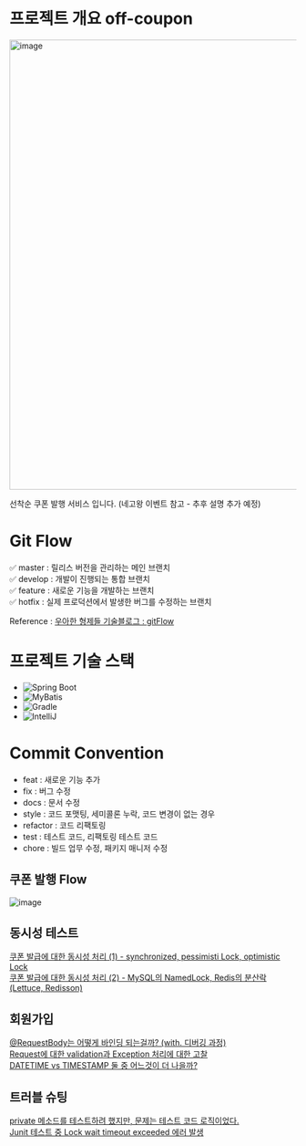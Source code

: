 # 프로젝트 개요 off-coupon
<img width="789" alt="image" src="https://github.com/f-lab-edu/off-coupon/assets/101460733/d2b9c662-3e0c-44d1-965a-0b1a15b54ac4">

선착순 쿠폰 발행 서비스 입니다. (네고왕 이벤트 참고 - 추후 설명 추가 예정)


# Git Flow

✅ master : 릴리스 버전을 관리하는 메인 브랜치  
✅ develop : 개발이 진행되는 통합 브랜치  
✅ feature : 새로운 기능을 개발하는 브랜치  
✅ hotfix : 실제 프로덕션에서 발생한 버그를 수정하는 브랜치  

Reference : [우아한 형제들 기술블로그 : gitFlow](https://techblog.woowahan.com/2553/)

# 프로젝트 기술 스택

- ![Spring Boot](https://img.shields.io/badge/Spring%20Boot-3.2.2-6DB33F?logo=spring%20boot&logoColor=6DB33F)
- ![MyBatis](https://img.shields.io/badge/MyBatis-3.0.2-000000?logo=&logoColor=000000)
- ![Gradle](https://img.shields.io/badge/Gradle-8.5-02303A?logo=gradle&logoColor=02303A)
- ![IntelliJ](https://img.shields.io/badge/IntelliJ-2023.1-000000?logo=intellijidea&logoColor=000000)

# Commit Convention

- feat : 새로운 기능 추가  
- fix : 버그 수정  
- docs : 문서 수정  
- style : 코드 포맷팅, 세미콜론 누락, 코드 변경이 없는 경우  
- refactor : 코드 리팩토링  
- test : 테스트 코드, 리팩토링 테스트 코드  
- chore : 빌드 업무 수정, 패키지 매니저 수정  

## 쿠폰 발행 Flow

![image](https://github.com/f-lab-edu/off-coupon/assets/101460733/e214f937-f408-4d9b-8068-87f06c15a2c3)

## 동시성 테스트
[쿠폰 발급에 대한 동시성 처리 (1) - synchronized, pessimisti Lock, optimistic Lock](https://strong-park.tistory.com/entry/%EC%BF%A0%ED%8F%B0-%EB%B0%9C%EA%B8%89%EC%97%90-%EB%8C%80%ED%95%9C-%EB%8F%99%EC%8B%9C%EC%84%B1-%EC%B2%98%EB%A6%AC-1-synchronized-pessimisti-Lock-optimistic-Lock)  
[쿠폰 발급에 대한 동시성 처리 (2) - MySQL의 NamedLock, Redis의 분산락(Lettuce, Redisson)](https://strong-park.tistory.com/entry/%EC%BF%A0%ED%8F%B0-%EB%B0%9C%EA%B8%89%EC%97%90-%EB%8C%80%ED%95%9C-%EB%8F%99%EC%8B%9C%EC%84%B1-%EC%B2%98%EB%A6%AC-2-MySQL%EC%9D%98-NamedLock-Redis%EC%9D%98-%EB%B6%84%EC%82%B0%EB%9D%BDLettuce-Redisson)


## 회원가입

[@RequestBody는 어떻게 바인딩 되는걸까? (with. 디버깅 과정)](https://strong-park.tistory.com/entry/RequestBody%EB%8A%94-%EC%96%B4%EB%96%BB%EA%B2%8C-%EB%B0%94%EC%9D%B8%EB%94%A9-%EB%90%98%EB%8A%94%EA%B1%B8%EA%B9%8C-with-%EB%94%94%EB%B2%84%EA%B9%85-%EA%B3%BC%EC%A0%95)  
[Request에 대한 validation과 Exception 처리에 대한 고찰](https://strong-park.tistory.com/entry/%ED%9A%8C%EC%9B%90%EA%B0%80%EC%9E%85-%EC%8B%9C-Request-validation%EA%B3%BC-Exception-%EC%B2%98%EB%A6%AC%EC%97%90-%EB%8C%80%ED%95%9C-%EA%B3%A0%EC%B0%B0)  
[DATETIME vs TIMESTAMP 둘 중 어느것이 더 나을까?](https://strong-park.tistory.com/entry/DATETIME-vs-TIMESTAMP-%EB%91%98-%EC%A4%91-%EC%96%B4%EB%8A%90%EA%B2%83%EC%9D%B4-%EB%8D%94-%EB%82%98%EC%9D%84%EA%B9%8C)  

## 트러블 슈팅
[private 메소드를 테스트하려 했지만, 문제는 테스트 코드 로직이었다.](https://strong-park.tistory.com/entry/%ED%8A%B8%EB%9F%AC%EB%B8%94-%EC%8A%88%ED%8C%85-private-%EB%A9%94%EC%86%8C%EB%93%9C%EB%A5%BC-%ED%85%8C%EC%8A%A4%ED%8A%B8%ED%95%98%EB%A0%A4-%ED%96%88%EC%A7%80%EB%A7%8C-%EB%AC%B8%EC%A0%9C%EB%8A%94-%ED%85%8C%EC%8A%A4%ED%8A%B8-%EC%BD%94%EB%93%9C%EC%98%80%EB%8B%A4)  
[Junit 테스트 중 Lock wait timeout exceeded 에러 발생](https://strong-park.tistory.com/entry/%ED%8A%B8%EB%9F%AC%EB%B8%94-%EC%8A%88%ED%8C%85-Junit-%ED%85%8C%EC%8A%A4%ED%8A%B8%EB%A5%BC-%ED%95%98%EB%8B%A4%EA%B0%80-Lock-wait-timeout-exceeded%EA%B0%80-%EB%96%B4%EB%8B%A4)
